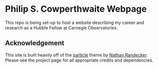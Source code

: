 # Philip S. Cowperthwaite Webpage

This repo is being set-up to host a website describing my career and research as a Hubble Fellow at Carnegie Observatories.

## Acknowledgement
This site is built heavily off of the [particle](https://github.com/nrandecker/particle) theme by [Nathan Randecker](https://github.com/nrandecker). Please see the project page for all appropriate credits and dependencies.
